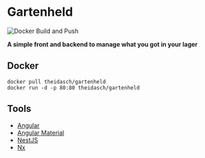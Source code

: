 # Gartenheld

![Docker Build and Push](https://github.com/TiloHeidasch/gartenheld/workflows/Docker%20Build%20and%20Push/badge.svg?branch=master)

**A simple front and backend to manage what you got in your lager**

## Docker

    docker pull theidasch/gartenheld
    docker run -d -p 80:80 theidasch/gartenheld

## Tools

- [Angular](https://angular.io/)
- [Angular Material](https://material.angular.io/)
- [NestJS](https://nestjs.com/)
- [Nx](https://nx.devNx)
